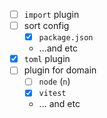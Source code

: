 - [ ] `import` plugin
- [ ] sort config
  - [x] `package.json`
  - ...and etc
- [x] `toml` plugin
- [ ] plugin for domain
  - [ ] `node` (`n`)
  - [x] `vitest`
  - ... and etc
